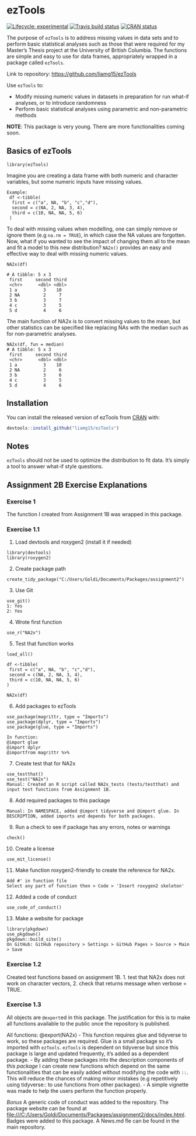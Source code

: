 
<!-- README.md is generated from README.Rmd. Please edit that file -->

# ezTools

<!-- badges: start -->

[![Lifecycle:
experimental](https://img.shields.io/badge/lifecycle-experimental-orange.svg)](https://www.tidyverse.org/lifecycle/#experimental)
[![Travis build
status](https://travis-ci.org/vincenzocoia/distplyr.svg?branch=master)](https://travis-ci.org/vincenzocoia/distplyr)
[![CRAN
status](https://www.r-pkg.org/badges/version/distplyr)](https://CRAN.R-project.org/package=distplyr)
<!-- badges: end -->

The purpose of `ezTools` is to address missing values in data sets and
to perform basic statistical analyses such as those that were required
for my Master’s Thesis project at the University of British Columbia.
The functions are simple and easy to use for data frames, appropriately
wrapped in a package called `ezTools`.

Link to repository: <https://github.com/liamg15/ezTools>

Use `ezTools` to:

  - Modify missing numeric values in datasets in preparation for run
    what-if analyses, or to introduce randomness
  - Perform basic statistical analyses using parametric and
    non-parametric methods

**NOTE**: This package is very young. There are more functionalities
coming soon.

## Basics of ezTools

    library(ezTools)

Imagine you are creating a data frame with both numeric and character
variables, but some numeric inputs have missing values.

    Example:
     df <-tibble(
      first = c("a", NA, "b", "c","d"),
      second = c(NA, 2, NA, 3, 4),
      third = c(10, NA, NA, 5, 6)
     )

To deal with missing values when modelling, one can simply remove or
ignore them (e.g `na.rm = TRUE`), in which case the NA values are
forgotten. Now, what if you wanted to see the impact of changing them
all to the mean and fit a model to this new distribution? `NA2x()`
provides an easy and effective way to deal with missing numeric values.

    NA2x(df)
    
    # A tibble: 5 x 3
     first     second third
     <chr>      <dbl> <dbl>
     1 a          3    10
     2 NA         2     7
     3 b          3     7
     4 c          3     5
     5 d          4     6

The main function of NA2x is to convert missing values to the mean, but
other statistics can be specified like replacing NAs with the median
such as for non-parametric analyses.

    NA2x(df, fun = median)
    # A tibble: 5 x 3
     first     second third
     <chr>      <dbl> <dbl>
     1 a          3    10
     2 NA         2     6
     3 b          3     6
     4 c          3     5
     5 d          4     6

## Installation

You can install the released version of ezTools from
[CRAN](https://CRAN.R-project.org) with:

``` r
devtools::install_github("liamg15/ezTools")
```

## Notes

`ezTools` should not be used to optimize the distribution to fit data.
It’s simply a tool to answer what-if style questions.

## Assignment 2B Exercise Explanations

### Exercise 1

The function I created from Assignment 1B was wrapped in this package.

### Exercise 1.1

1.  Load devtools and roxygen2 (install it if needed)

<!-- end list -->

    library(devtools)
    library(roxygen2)

2.  Create package path

<!-- end list -->

    create_tidy_package("C:/Users/Goldi/Documents/Packages/assignment2")

3.  Use Git

<!-- end list -->

    use_git()
    1: Yes
    2: Yes

4.  Wrote first function

<!-- end list -->

    use_r("NA2x")

5.  Test that function works

<!-- end list -->

    load_all()
    
    df <-tibble(
     first = c("a", NA, "b", "c","d"),
     second = c(NA, 2, NA, 3, 4),
     third = c(10, NA, NA, 5, 6)
    )
    
    NA2x(df)

6.  Add packages to ezTools

<!-- end list -->

    use_package(magrittr, type = "Imports")
    use_package(dplyr, type = "Imports")
    use_package(glue, type = "Imports")
    
    In function:
    @import glue
    @import dplyr
    @importfrom magrittr %>% 

7.  Create test that for NA2x

<!-- end list -->

    use_testthat()
    use_test("NA2x")
    Manual: Created an R script called NA2x_tests (tests/testthat) and input test functions from Assignment 1B.

8.  Add required packages to this package

<!-- end list -->

    Manual: In NAMESPACE, added @import tidyverse and @import glue. In DESCRIPTION, added imports and depends for both packages.

9.  Run a check to see if package has any errors, notes or warnings

<!-- end list -->

    check()

10. Create a license

<!-- end list -->

    use_mit_license()

11. Make function roxygen2-friendly to create the reference for NA2x.

<!-- end list -->

    Add #' in function file
    Select any part of function then > Code > 'Insert roxygen2 skeleton'

12. Added a code of conduct

<!-- end list -->

    use_code_of_conduct()

13. Make a website for package

<!-- end list -->

    library(pkgdown)
    use_pkgdown()
    pkgdown::build_site()
    On GitHub: GitHub repository > Settings > GitHub Pages > Source > Main > Save

### Exercise 1.2

Created test functions based on assignment 1B. 1. test that NA2x does
not work on character vectors, 2. check that returns message when
verbose = TRUE.

### Exercise 1.3

All objects are `@export`ed in this package. The justification for this
is to make all functions available to the public once the repository is
published.

All functions: @export(NA2x) - This function requires glue and tidyverse
to work, so these packages are required. Glue is a small package so it’s
imported with `ezTools`. `ezTools` is dependent on tidyverse but since
this package is large and updated frequently, it’s added as a dependent
package. - By adding these packages into the description components of
*this package* I can create new functions which depend on the same
functionalities that can be easily added without modifying the code with
`::`. This will reduce the chances of making minor mistakes (e.g
repetitively using tidyverse:: to use functions from other packages). -
A simple vignette was made to help the users perform the function
properly.

*Bonus* A generic code of conduct was added to the repository. The
package website can be found at
<file:///C:/Users/Goldi/Documents/Packages/assignment2/docs/index.html>.
Badges were added to this package. A News.md fle can be found in the
main repository.
